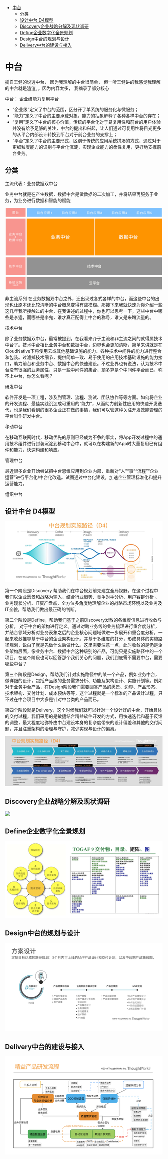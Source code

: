 - [中台](#中台)
    - [分类](#分类)
    - [设计中台 D4模型](#设计中台-d4模型)
    - [Discovery企业战略分解及现状调研](#discovery企业战略分解及现状调研)
    - [Define企业数字化全景规划](#define企业数字化全景规划)
    - [Design中台的规划与设计](#design中台的规划与设计)
    - [Delivery中台的建设与接入](#delivery中台的建设与接入)
# 中台

摘自王健的说透中台， 因为我理解的中台很简单， 但一听王健讲的我感觉我理解的中台就是渣渣。。因为内容太多， 我摘录了部分核心

中台： 企业级能力复用平台

* “企业级”定义了中台的范围，区分开了单系统的服务化与微服务；
* “能力”定义了中台的主要承载对象，能力的抽象解释了各种各样中台的存在；
* “复用”定义了中台的核心价值，传统的平台化对于易复用性和前台的用户体验并没有给予足够的关注，中台的提出和兴起，让人们通过可复用性将目光更多的从平台内部设计转换到平台对于前台业务的支撑上；
* “平台”定义了中台的主要形式，区别于传统的应用系统拼凑的方式，通过对于更细粒度能力的识别与平台化沉淀，实现企业能力的柔性复用，更好地支撑前台业务。

## 分类
主流代表：业务数据双中台

业务中台就是在产生数据，数据中台是做数据的二次加工，并将结果再服务于业务，为业务进行数据和智能的赋能

![](../pics/zhongtai/zt_type.jpg)

非主流系列
在业务数据双中台之外，还出现过各式各样的中台，而这些中台的出现也让原本还比较清晰的中台概念变得有些模糊。那接下来我就快速为你介绍一些这几年我所接触过的中台，在我讲述的过程中，你也可以思考一下，这些中台中哪些是李逵，而哪些是李鬼，谁才真正配得上中台的称号，谁又是来蹭流量的。

技术中台

除了业务数据双中台，最常被提到，在我看来介于主流和非主流之间的就得属技术中台了。技术中台相比业务中台和数据中台，边界也会更加清晰，简单来讲就是在CloudNative下将使用云或其他基础设施的能力、各种技术中间件的能力进行整合和包装。过滤掉技术细节，提供简单一致、易于使用的应用技术基础设施的能力接口，助力前台和业务中台、数据中台的快速建设。不过业界也有说法，认为技术中台没有很强的业务属性，只是一些中间件的集合，顶多算是个中间件平台而已，称不上中台，你怎么看呢？

研发中台

软件开发是一项工程，涉及到管理、流程、测试、团队协作等等方面。如何将企业的开发流程、最佳实践沉淀成可重用的“能力”，从而助力创新性应用的快速开发迭代，也是我们看到的很多企业正在做的事情，我们可以管这种关注开发效能管理的平台叫作研发中台。

移动中台

在移动互联网时代，移动优先的原则已经成为不争的事实，将App开发过程中的通用技术组件进行封装沉淀到移动中台中，就可以在构建新的App时大量复用已有组件和能力，快速构建和响应。

管理中台

最近很多企业开始尝试把中台思维应用到企业内部，重新对“人”“事”“流程”“企业运营”进行平台化/中台化改造。试图通过中台化建设，加速企业管理标准化和提升运营能力。

组织中台

## 设计中台 D4模型

![](../pics/zhongtai/d4.jpg)


第一个阶段是Discovery 帮助我们在中台规划前先建立全局视野。在这个过程中我们以企业愿景和战略为输入，结合行业趋势、竞争对手分析、用户客群分析 、业务现状分析、IT资产盘点，全方位多角度地理解企业的战略市场环境以及业务及IT全貌，帮助我们做出最正确的判断。

第二个阶段是Define，帮助我们基于之前Discovery发散的各维度信息进行收敛与分析， 对于中台的架构进行定义。通过对跨业务线的业务梳理进行重合度分析，并结合领域分析对业务表象之后的企业核心问题域做进一步展开和重合度分析，一起来收敛推导基于中台的企业架构设计。并基于多维度的打分，形成具体的实施路径规划，说白了就是先做什么后做什么。这里需要注意一点，此时收敛的是仍是企业架构层面，像业务中台、数据中台这种级别的产品，可能只是实施路径中的一个项目，在这个阶段也可以回答那个我们关心的问题，我们到底需不需要中台，需要哪些中台？

第三个阶段是Design，帮助我们针对实施路径中的某一个产品，例如业务中台，做详细的设计，包括产品级的业务需求分析、功能及架构设计、实施计划等。例如对于业务中台产品，在Design阶段我们需要回答产品的愿景、边界、产品形态、技术架构、交付计划、成本预估等等，这个过程就是一个标准的产品设计过程，只不过在中台项目中大多是针对中台类的产品而已。

第四个阶段就是Delivery，这个时候我们就可以针对一个设计好的中台，开始具体的交付过程，我们采用的是敏捷结合精益软件开发的方式，用快速迭代和基于反馈的调整，最大程度地弥补由中台建设本身的复杂度带来的设计偏差和其他的交付问题，并且注重架构的治理与守护，减少实现与设计的偏离。

![](../pics/zhongtai/d42.jpg)

## Discovery企业战略分解及现状调研

![](../pics/zhongtai/discovery.jpg)

## Define企业数字化全景规划
![](../pics/zhongtai/define.jpg)

## Design中台的规划与设计
![](../pics/zhongtai/design.jpg)

## Delivery中台的建设与接入
![](../pics/zhongtai/delivery.jpg)


